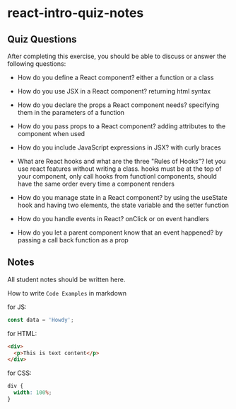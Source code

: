 # react-intro-quiz-notes

## Quiz Questions

After completing this exercise, you should be able to discuss or answer the following questions:

- How do you define a React component?
  either a function or a class

- How do you use JSX in a React component?
  returning html syntax

- How do you declare the props a React component needs?
  specifying them in the parameters of a function

- How do you pass props to a React component?
  adding attributes to the component when used

- How do you include JavaScript expressions in JSX?
  with curly braces

- What are React hooks and what are the three "Rules of Hooks"?
  let you use react features without writing a class. hooks must be at the top of your component, only call hooks from functionl components, should have the same order every time a component renders

- How do you manage state in a React component?
  by using the useState hook and having two elements, the state variable and the setter function

- How do you handle events in React?
  onClick or on event handlers

- How do you let a parent component know that an event happened?
  by passing a call back function as a prop

## Notes

All student notes should be written here.

How to write `Code Examples` in markdown

for JS:

```javascript
const data = 'Howdy';
```

for HTML:

```html
<div>
  <p>This is text content</p>
</div>
```

for CSS:

```css
div {
  width: 100%;
}
```
